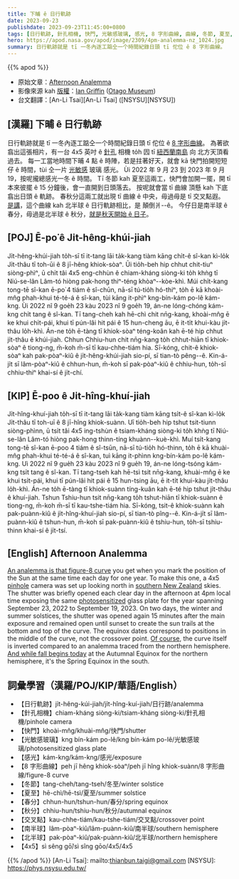 ```yaml
---
title: 下晡 ê 日行軌跡
date: 2023-09-23
publishdate: 2023-09-23T11:45:00+0800
tags: [日行軌跡, 針孔相機, 快門, 光敏感玻璃, 感光, 8 字形曲線, 曲線, 冬節, 夏至, 春分, 秋分, 南半球, 北半球]
hero: https://apod.nasa.gov/apod/image/2309/4pm-analemma-nz_1024.jpg
summary: 日行軌跡就是 tī 一冬內逐工踮仝一个時間紀錄日頭 tī 佗位 ê 8 字形曲線。
---
```


{{% apod %}}

- 原始文章：[Afternoon Analemma](https://apod.nasa.gov/apod/ap230923.html)
- 影像來源 kah [版權][copyright]：[Ian Griffin](https://www.instagram.com/portobellopictures/) ([Otago Museum](https://otagomuseum.nz/))
- 台文翻譯：[An-Li Tsai][An-Li Tsai] ([NSYSU][NSYSU])

## [漢羅] 下晡 ê 日行軌跡
日行軌跡就是 tī 一冬內逐工踮仝一个時間紀錄日頭 tī 佗位 ê [8 字形曲線][An analemma is that figure-8 curve]。
為著欲翕出這張相片，有一台 4x5 英吋 ê [針孔][pinhole] 相機 to̍h 囥 tī [紐西蘭南島][southern New Zealand] 向 北方天頂看過去。
每一工當地時間下晡 4 點 ê 時陣，若是拄著好天，就會 kā 快門拍開短短仔 ê 時間，tùi 仝一片 [光敏感][photosensitized] 玻璃 感光。
Ùi 2022 年 9 月 23 到 2023 年 9 月 19，按呢攏總感光一冬 ê 時間。
Tī 冬節 kah 夏至這兩工，快門會加開一擺，開 tī 本來彼擺 ê 15 分鐘後，會一直開到日頭落去。
按呢就會當 tī 曲線 頂懸 kah 下底 翕出日頭 ê 軌跡。
春秋分這兩工就出現 tī 曲線 ê 中央，毋過毋是 tī 交叉點遐。
[是講][Of course]，這个曲線 kah 北半球 ê 日行軌跡相比，是 顛倒爿--ê。
今仔日是南半球 ê 春分，毋過是北半球 ê 秋分，[就是秋天開始 ê 日子][And while fall begins today]。

## [POJ] Ē-po͘ ê Ji̍t-hêng-khúi-jiah
Ji̍t-hêng-khúi-jiah to̍h-sī tī it-tang lāi ta̍k-kang tiàm kāng chi̍t-ê sî-kan kì-lo̍k Ji̍t-thâu tī toh-ūi ê 8 jī-hêng khiok-sòaⁿ.
Ūi tio̍h-beh hip chhut chit-tiuⁿ siòng-phìⁿ, ū chi̍t tâi 4x5 eng-chhùn ê chiam-kháng siòng-ki to̍h khǹg tī Niú-se-lân Lâm-tó hiòng pak-hong thiⁿ-téng khòaⁿ--kòe-khì.
Múi chi̍t-kang tong-tē sî-kan ē-po͘ 4 tiám ê sî-chūn, nā-sī tú-tio̍h hó-thiⁿ, to̍h ē kā khoài-mn̂g phah-khui té-té-á ê sî-kan, tùi kāng it-phìⁿ kng-bín-kám po-lê kám-kng.
Ùi 2022 nî 9 goe̍h 23 kàu 2023 nî 9 goe̍h 19, án-ne lóng-chóng kám-kng chi̍t tang ê sî-kan.
Tī tang-cheh kah hē-chì chit nn̄g-kang, khoài-mn̂g ē ke khui chi̍t-pái, khui tī pún-lâi hit pái ê 15 hun-cheng āu, ē it-ti̍t khui-kàu ji̍t-thâu lo̍h-khì.
Án-ne to̍h ē-tàng tī khiok-sòaⁿ téng-koân kah ē-té hip chhut ji̍t-thâu ê khúi-jiah.
Chhun Chhiu-hun chit nn̄g-kang to̍h chhut-hiān tī khiok-sòaⁿ ê tiong-ng, m̄-koh m̄-sī tī kau-chhe-tiám hia.
Sī-kóng, chit-ê khiok-sòaⁿ kah pak-pòaⁿ-kiû ê ji̍t-hêng-khúi-jiah sio-pí, sī tian-tò pêng--ê.
Kin-á-ji̍t sī lâm-pòaⁿ-kiû ê chhun-hun, m̄-koh sī pak-pòaⁿ-kiû ê chhiu-hun, to̍h-sī chhiu-thiⁿ khai-sí ê ji̍t-chí.

## [KIP] Ē-poo ê Ji̍t-hîng-khuí-jiah
Ji̍t-hîng-khuí-jiah to̍h-sī tī it-tang lāi ta̍k-kang tiàm kāng tsi̍t-ê sî-kan kì-lo̍k Ji̍t-thâu tī toh-uī ê 8 jī-hîng khiok-suànn.
Uī tio̍h-beh hip tshut tsit-tiunn siòng-phìnn, ū tsi̍t tâi 4x5 ing-tshùn ê tsiam-kháng siòng-ki to̍h khǹg tī Niú-se-lân Lâm-tó hiòng pak-hong thinn-tíng khuànn--kuè-khì.
Muí tsi̍t-kang tong-tē sî-kan ē-poo 4 tiám ê sî-tsūn, nā-sī tú-tio̍h hó-thinn, to̍h ē kā khuài-mn̂g phah-khui té-té-á ê sî-kan, tuì kāng it-phìnn kng-bín-kám po-lê kám-kng.
Uì 2022 nî 9 gue̍h 23 kàu 2023 nî 9 gue̍h 19, án-ne lóng-tsóng kám-kng tsi̍t tang ê sî-kan.
Tī tang-tseh kah hē-tsì tsit nn̄g-kang, khuài-mn̂g ē ke khui tsi̍t-pái, khui tī pún-lâi hit pái ê 15 hun-tsing āu, ē it-ti̍t khui-kàu ji̍t-thâu lo̍h-khì.
Án-ne to̍h ē-tàng tī khiok-suànn tíng-kuân kah ē-té hip tshut ji̍t-thâu ê khuí-jiah.
Tshun Tshiu-hun tsit nn̄g-kang to̍h tshut-hiān tī khiok-suànn ê tiong-ng, m̄-koh m̄-sī tī kau-tshe-tiám hia.
Sī-kóng, tsit-ê khiok-suànn kah pak-puànn-kiû ê ji̍t-hîng-khuí-jiah sio-pí, sī tian-tò pîng--ê.
Kin-á-ji̍t sī lâm-puànn-kiû ê tshun-hun, m̄-koh sī pak-puànn-kiû ê tshiu-hun, to̍h-sī tshiu-thinn khai-sí ê ji̍t-tsí.

## [English] Afternoon Analemma
[An analemma is that figure-8 curve][An analemma is that figure-8 curve] you get when you mark the position of the Sun at the same time each day for one year.
To make this one, a 4x5 [pinhole][pinhole] camera was set up looking north in [southern New Zealand][southern New Zealand] skies.
The shutter was briefly opened each clear day in the afternoon at 4pm local time exposing the same [photosensitized][photosensitized] glass plate for the year spanning September 23, 2022 to September 19, 2023.
On two days, the winter and summer solstices, the shutter was opened again 15 minutes after the main exposure and remained open until sunset to create the sun trails at the bottom and top of the curve.
The equinox dates correspond to positions in the middle of the curve, not the crossover point.
[Of course][Of course], the curve itself is inverted compared to an analemma traced from the northern hemisphere.
[And while fall begins today][And while fall begins today] at the Autumnal Equinox for the northern hemisphere, it's the Spring Equinox in the south.

## 詞彙學習（漢羅/POJ/KIP/華語/English）
- 【日行軌跡】ji̍t-hêng-kúi-jiah/ji̍t-hîng-kuí-jiah/日行跡/analemma
- 【針孔相機】chiam-kháng siòng-ki/tsiam-kháng siòng-ki/針孔相機/pinhole camera
- 【快門】khoài-mn̂g/khuài-mn̂g/快門/shutter
- 【光敏感玻璃】kng bín-kám po-lê/kng bín-kám po-lê/光敏感玻璃/photosensitized glass plate
- 【感光】kám-kng/kám-kng/感光/exposure
- 【8 字形曲線】peh jī hêng khiok-sòaⁿ/peh jī hîng khiok-suànn/8 字形曲線/figure-8 curve
- 【冬節】tang-cheh/tang-tseh/冬至/winter solstice
- 【夏至】hē-chì/hē-tsì/夏至/summer solstice
- 【春分】chhun-hun/tshun-hun/春分/spring equinox
- 【秋分】chhiu-hun/tshiu-hun/秋分/autumnal equinox
- 【交叉點】kau-chhe-tiám/kau-tshe-tiám/交叉點/crossover point
- 【南半球】lâm-pòaⁿ-kiû/lâm-puànn-kiû/南半球/southern hemisphere
- 【北半球】pak-pòaⁿ-kiû/pak-puànn-kiû/北半球/northern hemisphere
- 【4x5】sì sêng gō͘/sì sîng gōo/4x5/4x5

{{% /apod %}}
[An-Li Tsai]: mailto:thianbun.taigi@gmail.com
[NSYSU]: https://phys.nsysu.edu.tw/

[copyright]: https://apod.nasa.gov/apod/fap/lib/about_apod.html#srapply
[License]: https://creativecommons.org/licenses/by/2.0/

[An analemma is that figure-8 curve]:https://en.wikipedia.org/wiki/Analemma#As_seen_from_Earth
[pinhole]:https://apod.nasa.gov/apod/ap220702.html
[southern New Zealand]:https://apod.nasa.gov/apod/ap221021.html
[photosensitized]:https://apod.nasa.gov/apod/ap210102.html
[Of course]:https://en.wikipedia.org/wiki/Analemma#Seen_from_other_planets
[And while fall begins today]:https://solarsystem.nasa.gov/resources/749/seeing-equinoxes-and-solstices-from-space/
